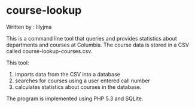 # course-lookup
Written by : lilyjma 

This is a command line tool that queries and provides statistics about departments and courses at Columbia. The course data is stored in a CSV called course-lookup-courses.csv.

This tool: 
1. imports data from the CSV into a database 
2. searches for courses using a user entered call number 
3. calculates statistics about courses in the database. 

The program is implemented using PHP 5.3 and SQLite. 
